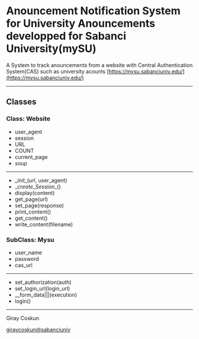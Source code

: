 # Anouncement Notification System for University Anouncements developped for Sabanci University(mySU)

A System to track anouncements from a website with Central Authentication System(CAS) such as university acounts
[https://mysu.sabanciuniv.edu/](https://mysu.sabanciuniv.edu/)

---


## Classes

### Class: Website

* user_agent
* session
* URL
* COUNT
* current_page
* soup
---
* \__init__(url, user_agent)
* \__create_Session__()
* display(content)
* get_page(url)
* set_page(response)
* print_content()
* get_content()
* write_content(filename)

### SubClass: Mysu

* user_name
* password
* cas_url
---
* set_authorization(auth)
* set_login_url(login_url)
* \__form_data|||(execution)
* login()

---

Giray Coskun

<giraycoskun@sabanciuniv>
